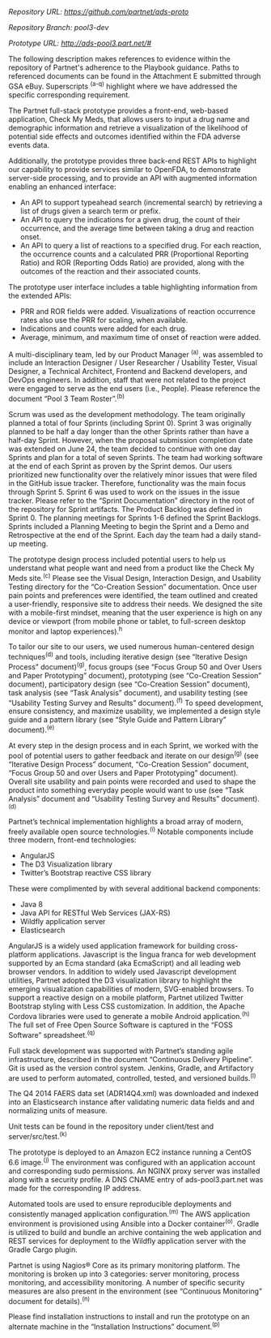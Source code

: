 *Repository URL: https://github.com/partnet/ads-proto*

*Repository Branch: pool3-dev*

*Prototype URL: http://ads-pool3.part.net/#*

The following description makes references to evidence within the repository of Partnet's adherence
to the Playbook guidance. Paths to referenced documents can be found in the Attachment E submitted
through GSA eBuy. Superscripts <sup>(a-q)</sup> highlight where we have addressed the specific
corresponding requirement. 

The Partnet full-stack prototype provides a front-end, web-based application, Check My Meds, that
allows users to input a drug name and demographic information and retrieve a visualization of the
likelihood of potential side effects and outcomes identified within the FDA adverse events data.

Additionally, the prototype provides three back-end REST APIs to highlight our capability to
provide services similar to OpenFDA, to demonstrate server-side processing, and to provide an API
with augmented information enabling an enhanced interface:

* An API to support typeahead search (incremental search) by retrieving a list of drugs given a
  search term or prefix.
* An API to query the indications for a given drug, the count of their occurrence, and the average
  time between taking a drug and reaction onset.
* An API to query a list of reactions to a specified drug. For each reaction, the occurrence counts
  and a calculated PRR (Proportional Reporting Ratio) and ROR (Reporting Odds Ratio) are provided,
  along with the outcomes of the reaction and their associated counts.

The prototype user interface includes a table highlighting information from the extended APIs: 

* PRR and ROR fields were added. Visualizations of reaction occurrence rates also use the PRR for
  scaling, when available.
* Indications and counts were added for each drug.
* Average, minimum, and maximum time of onset of reaction were added.

A multi-disciplinary team, led by our Product Manager <sup>(a)</sup>, was assembled to include an
Interaction Designer / User Researcher / Usability Tester, Visual Designer, a Technical Architect, 
Frontend and Backend developers, and DevOps engineers. In addition, staff that were not related
to the project were engaged to serve as the end users (i.e., People). Please reference the document
“Pool 3 Team Roster”.<sup>(b)</sup>

Scrum was used as the development methodology. The team originally planned a total of four Sprints
(including Sprint 0). Sprint 3 was originally planned to be half a day longer than the other
Sprints rather than have a half-day Sprint. However, when the proposal submission completion date
was extended on June 24, the team decided to continue with one day Sprints and plan for a total of
seven Sprints. The team had working software at the end of each Sprint as proven by the Sprint
demos. Our users prioritized new functionality over the relatively minor issues that were filed
in the GitHub issue tracker. Therefore, functionality was the main focus through Sprint 5.
Sprint 6 was used to work on the issues in the issue tracker. Please refer to the “Sprint
Documentation” directory in the root of the repository for Sprint artifacts. The Product Backlog
was defined in Sprint 0. The planning meetings for Sprints 1-6 defined the Sprint Backlogs. Sprints
included a Planning Meeting to begin the Sprint and a Demo and Retrospective at the end of the
Sprint. Each day the team had a daily stand-up meeting.

The prototype design process included potential users to help us understand what people want and
need from a product like the Check My Meds site.<sup>(c)</sup> Please see the Visual Design,
Interaction Design, and Usability Testing directory for the “Co-Creation Session” documentation.
Once user pain points and preferences were identified, the team outlined and created a
user-friendly, responsive site to address their needs. We designed the site with a mobile-first
mindset, meaning that the user experience is high on any device or viewport (from mobile phone or
tablet, to full-screen desktop monitor and laptop experiences).<sup>h</sup>

To tailor our site to our users, we used numerous human-centered design techniques<sup>(d)</sup>
and tools, including iterative design (see “Iterative Design Process” document)<sup>(g)</sup>,
focus groups (see “Focus Group 50 and Over Users and Paper Prototyping” document), prototyping (see
“Co-Creation Session” document), participatory design (see “Co-Creation Session” document),
task analysis (see “Task Analysis” document), and usability testing (see “Usability Testing
Survey and Results” document).<sup>(f)</sup> To speed development, ensure consistency, and
maximize usability, we implemented a design style guide and a pattern library (see “Style Guide
and Pattern Library” document).<sup>(e)</sup>

At every step in the design process and in each Sprint, we worked with the pool of potential
users to gather feedback and iterate on our design<sup>(g)</sup> (see “Iterative Design Process” document,
“Co-Creation Session” document, “Focus Group 50 and over Users and Paper Prototyping” document).
Overall site usability and pain points were recorded and used to shape the product into something
everyday people would want to use (see “Task Analysis” document and “Usability Testing Survey and
Results” document).<sup>(d)</sup>

Partnet’s technical implementation highlights a broad array of modern, freely available open source
technologies.<sup>(i)</sup> Notable components include three modern, front-end technologies:

- AngularJS
- The D3 Visualization library
- Twitter’s Bootstrap reactive CSS library

These were complimented by with several additional backend components:

- Java 8
- Java API for RESTful Web Services (JAX-RS)
- Wildfly application server
- Elasticsearch

AngularJS is a widely used application framework for building cross-platform applications.
Javascript is the lingua franca for web development supported by an Ecma standard
(aka EcmaScript) and all leading web browser vendors. In addition to widely used Javascript
development utilities, Partnet adopted the D3 visualization library to highlight the emerging
visualization capabilities of modern, SVG-enabled browsers. To support a reactive design on a
mobile platform, Partnet utilized Twitter Bootstrap styling with Less CSS customization. In
addition, the Apache Cordova libraries were used to generate a mobile Android
application.<sup>(h)</sup> The full set of Free Open Source Software is captured in the
“FOSS Software” spreadsheet.<sup>(q)</sup>

Full stack development was supported with Partnet’s standing agile infrastructure, described in the
document “Continuous Delivery Pipeline”. Git is used as the version control system. Jenkins,
Gradle, and Artifactory are used to perform automated, controlled, tested, and versioned
builds.<sup>(l)</sup> 

The Q4 2014 FAERS data set (ADR14Q4.xml) was downloaded and indexed into an Elasticsearch instance
after validating numeric data fields and and normalizing units of measure.

Unit tests can be found in the repository under client/test and server/src/test.<sup>(k)</sup>

The prototype is deployed to an Amazon EC2 instance running a CentOS 6.6 image.<sup>(j)</sup>
The environment was configured with an application account and corresponding sudo permissions.
An NGINX proxy server was installed along with a security profile. A DNS CNAME entry of
ads-pool3.part.net was made for the corresponding IP address.

Automated tools are used to ensure reproducible deployments and consistently managed application
configuration.<sup>(m)</sup> The AWS application environment is provisioned using Ansible into a
Docker container<sup>(o)</sup>. Gradle is utilized to build and bundle an archive containing the
web application and REST services for deployment to the Wildfly application server with the
Gradle Cargo plugin. 

Partnet is using Nagios® Core as its primary monitoring platform. The monitoring is broken up into
3 categories: server monitoring, process monitoring, and accessibility monitoring. A number of
specific security measures are also present in the environment (see “Continuous Monitoring”
document for details).<sup>(n)</sup>

Please find installation instructions to install and run the prototype on an alternate machine in
the “Installation Instructions” document.<sup>(p)</sup>

